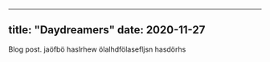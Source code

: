 ---
title: "Daydreamers"
date: 2020-11-27
----

Blog post. jaöfbö haslrhew ölalhdfölasefljsn hasdörhs
